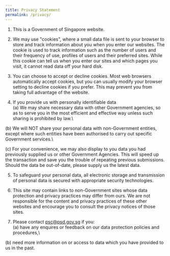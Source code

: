 ```yaml
---
title: Privacy Statement
permalink: /privacy/
---
```


1) This is a Government of Singapore website.


2) We may use "cookies", where a small data file is sent to your browser to store and track information about you when you enter our websites. The cookie is used to track information such as the number of users and their frequency of use, profiles of users and their preferred sites. While this cookie can tell us when you enter our sites and which pages you visit, it cannot read data off your hard disk.


3) You can choose to accept or decline cookies. Most web browsers automatically accept cookies, but you can usually modify your browser setting to decline cookies if you prefer. This may prevent you from taking full advantage of the website.


4) If you provide us with personally identifiable data\
  (a) We may share necessary data with other Government agencies, so as to serve you in the most efficient and effective way unless such sharing is prohibited by law.\
  
  (b) We will NOT share your personal data with non-Government entities, except where such entities have been authorised to carry out specific Government services.\
  
  (c) For your convenience, we may also display to you data you had previously supplied us or other Government Agencies. This will speed up the transaction and save you the trouble of repeating previous submissions. Should the data be out-of-date, please supply us the latest data.


5) To safeguard your personal data, all electronic storage and transmission of personal data is secured with appropriate security technologies.


6) This site may contain links to non-Government sites whose data protection and privacy practices may differ from ours. We are not responsible for the content and privacy practices of these other websites and encourage you to consult the privacy notices of those sites.


7) Please contact psc@psd.gov.sg if you:\
  (a) have any enquires or feedback on our data protection policies and procedures,\
  
  (b) need more information on or access to data which you have provided to us in the past.

